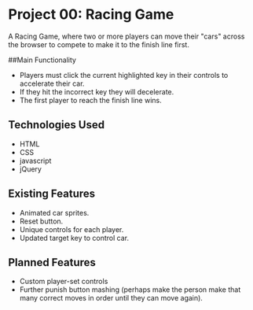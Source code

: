 # Project 00: Racing Game
A Racing Game, where two or more players can move their "cars" across the browser to compete to make it to the finish line first.

##Main Functionality
* Players must click the current highlighted key in their controls to accelerate their car.
* If they hit the incorrect key they will decelerate.
* The first player to reach the finish line wins.

## Technologies Used

* HTML
* CSS
* javascript
* jQuery

## Existing Features

* Animated car sprites.
* Reset button.
* Unique controls for each player.
* Updated target key to control car.

## Planned Features

* Custom player-set controls
* Further punish button mashing (perhaps make the person make that many correct moves in order until they can move again).
